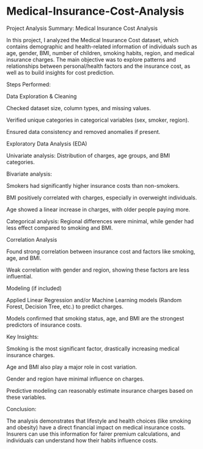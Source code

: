 # Medical-Insurance-Cost-Analysis
Project Analysis Summary: Medical Insurance Cost Analysis

In this project, I analyzed the Medical Insurance Cost dataset, which contains demographic and health-related information of individuals such as age, gender, BMI, number of children, smoking habits, region, and medical insurance charges. The main objective was to explore patterns and relationships between personal/health factors and the insurance cost, as well as to build insights for cost prediction.

Steps Performed:

Data Exploration & Cleaning

Checked dataset size, column types, and missing values.

Verified unique categories in categorical variables (sex, smoker, region).

Ensured data consistency and removed anomalies if present.

Exploratory Data Analysis (EDA)

Univariate analysis: Distribution of charges, age groups, and BMI categories.

Bivariate analysis:

Smokers had significantly higher insurance costs than non-smokers.

BMI positively correlated with charges, especially in overweight individuals.

Age showed a linear increase in charges, with older people paying more.

Categorical analysis: Regional differences were minimal, while gender had less effect compared to smoking and BMI.

Correlation Analysis

Found strong correlation between insurance cost and factors like smoking, age, and BMI.

Weak correlation with gender and region, showing these factors are less influential.

Modeling (if included)

Applied Linear Regression and/or Machine Learning models (Random Forest, Decision Tree, etc.) to predict charges.

Models confirmed that smoking status, age, and BMI are the strongest predictors of insurance costs.

Key Insights:

Smoking is the most significant factor, drastically increasing medical insurance charges.

Age and BMI also play a major role in cost variation.

Gender and region have minimal influence on charges.

Predictive modeling can reasonably estimate insurance charges based on these variables.

Conclusion:

The analysis demonstrates that lifestyle and health choices (like smoking and obesity) have a direct financial impact on medical insurance costs. Insurers can use this information for fairer premium calculations, and individuals can understand how their habits influence costs.

